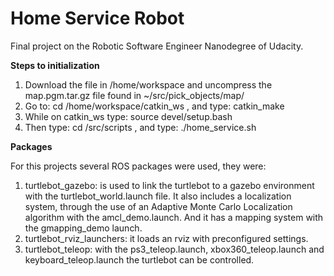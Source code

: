 # Home Service Robot

Final project on the Robotic Software Engineer Nanodegree of Udacity.  

__Steps to initialization__  
  
  
  1. Download the file in /home/workspace and uncompress the map.pgm.tar.gz file found in ~/src/pick_objects/map/
  2. Go to: cd /home/workspace/catkin_ws , and type: catkin_make
  3. While on catkin_ws type: source devel/setup.bash
  4. Then type: cd /src/scripts , and type: ./home_service.sh

__Packages__

For this projects several ROS packages were used, they were:

 1. turtlebot_gazebo: is used to link the turtlebot to a gazebo environment with the turtlebot_world.launch file. It also includes a localization system, through the use of an Adaptive Monte Carlo Localization algorithm with the amcl_demo.launch. And it has a mapping system with the gmapping_demo launch.
 2. turtlebot_rviz_launchers: it loads an rviz with preconfigured settings.
 3. turtlebot_teleop: with the ps3_teleop.launch, xbox360_teleop.launch and keyboard_teleop.launch the turtlebot can be controlled.
